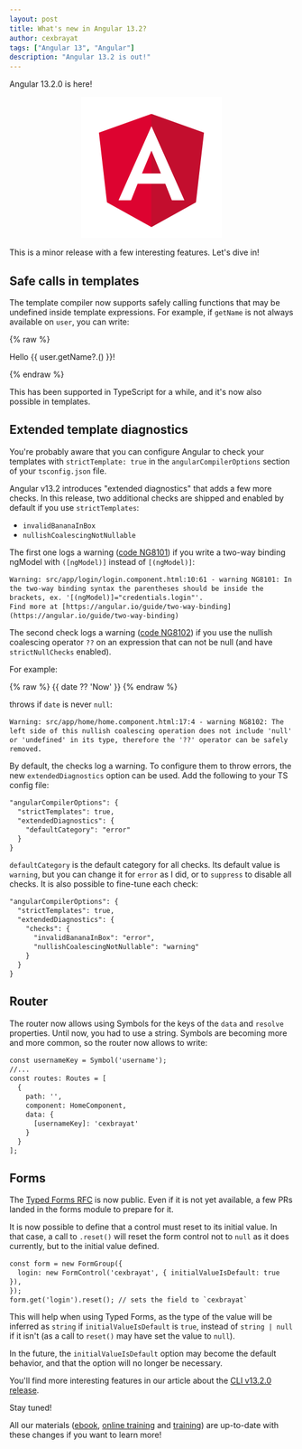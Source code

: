 ```yaml
---
layout: post
title: What's new in Angular 13.2?
author: cexbrayat
tags: ["Angular 13", "Angular"]
description: "Angular 13.2 is out!"
---
```


Angular&nbsp;13.2.0 is here!

<p style="text-align: center;">
  <a href="https://github.com/angular/angular/releases/tag/13.2.0">
    <img class="rounded img-fluid" style="max-width: 100%" src="/assets/images/angular.png" alt="Angular logo" />
  </a>
</p>

This is a minor release with a few interesting features. Let's dive in!

## Safe calls in templates

The template compiler now supports safely calling functions that may be undefined inside template expressions. For example, if `getName` is not always available on `user`, you can write:

{% raw %}
    <p>Hello {{ user.getName?.() }}!</p>
{% endraw %}

This has been supported in TypeScript for a while, and it's now also possible in templates.

## Extended template diagnostics

You're probably aware that you can configure Angular to check your templates
with `strictTemplate: true` in the `angularCompilerOptions` section of your `tsconfig.json` file.

Angular v13.2 introduces "extended diagnostics" that adds a few more checks.
In this release, two additional checks are shipped and enabled by default if you use `strictTemplates`:

- `invalidBananaInBox`
- `nullishCoalescingNotNullable`

The first one logs a warning ([code NG8101](https://angular.io/extended-diagnostics/NG8101))
if you write a two-way binding ngModel with `([ngModel)]` instead of `[(ngModel)]`:

    Warning: src/app/login/login.component.html:10:61 - warning NG8101: In the two-way binding syntax the parentheses should be inside the brackets, ex. '[(ngModel)]="credentials.login"'.
    Find more at [https://angular.io/guide/two-way-binding](https://angular.io/guide/two-way-binding)


The second check logs a warning ([code NG8102](https://angular.io/extended-diagnostics/NG8102))
if you use the nullish coalescing operator `??` on an expression that can not be null (and have `strictNullChecks` enabled).

For example:

{% raw %}
    {{ date ?? 'Now' }}
{% endraw %}

throws if `date` is never `null`:

    Warning: src/app/home/home.component.html:17:4 - warning NG8102: The left side of this nullish coalescing operation does not include 'null' or 'undefined' in its type, therefore the '??' operator can be safely removed.

By default, the checks log a warning.
To configure them to throw errors, the new `extendedDiagnostics` option can be used.
Add the following to your TS config file:

    "angularCompilerOptions": {
      "strictTemplates": true,
      "extendedDiagnostics": {
        "defaultCategory": "error"
      }
    }

`defaultCategory` is the default category for all checks. Its default value is `warning`,
but you can change it for `error` as I did, or to `suppress` to disable all checks.
It is also possible to fine-tune each check:

    "angularCompilerOptions": {
      "strictTemplates": true,
      "extendedDiagnostics": {
        "checks": {
          "invalidBananaInBox": "error",
          "nullishCoalescingNotNullable": "warning"
        }
      }
    }

## Router

The router now allows using Symbols for the keys of the `data` and `resolve` properties.
Until now, you had to use a string. Symbols are becoming more and more common,
so the router now allows to write:

    const usernameKey = Symbol('username');
    //...
    const routes: Routes = [
      {
        path: '',
        component: HomeComponent,
        data: {
          [usernameKey]: 'cexbrayat'
        }
      }
    ];

## Forms

The [Typed Forms RFC](https://github.com/angular/angular/discussions/44513)
is now public. Even if it is not yet available, a few PRs landed in the forms module
to prepare for it.

It is now possible to define that a control must reset to its initial value.
In that case, a call to `.reset()` will reset the form control not to `null` as it does currently,
but to the initial value defined.

    const form = new FormGroup({
      login: new FormControl('cexbrayat', { initialValueIsDefault: true }),
    });
    form.get('login').reset(); // sets the field to `cexbrayat`

This will help when using Typed Forms, as the type of the value will be inferred as `string` if `initialValueIsDefault` is `true`, instead of `string | null` if it isn't (as a call to `reset()` may have set the value to `null`).

In the future, the `initialValueIsDefault` option may become the default behavior,
and that the option will no longer be necessary.


You'll find more interesting features in our article about the
[CLI v13.2.0 release](/2022/01/27/angular-cli-13.2).

Stay tuned!

All our materials ([ebook](https://books.ninja-squad.com/angular), [online training](https://angular-exercises.ninja-squad.com/) and [training](https://ninja-squad.com/training/angular)) are up-to-date with these changes if you want to learn more!
